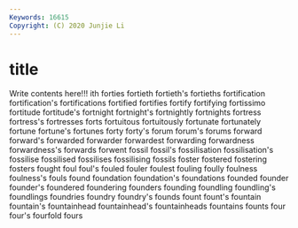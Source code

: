 ```yaml
---
Keywords: 16615
Copyright: (C) 2020 Junjie Li
---
```


# title

Write contents here!!!
ith 
forties 
fortieth 
fortieth's 
fortieths 
fortification 
fortification's 
fortifications
fortified 
fortifies 
fortify 
fortifying 
fortissimo 
fortitude 
fortitude's 
fortnight 
fortnight's 
fortnightly
fortnights 
fortress 
fortress's 
fortresses 
forts 
fortuitous 
fortuitously 
fortunate 
fortunately 
fortune
fortune's 
fortunes 
forty 
forty's 
forum 
forum's 
forums 
forward 
forward's 
forwarded
forwarder 
forwardest 
forwarding 
forwardness 
forwardness's 
forwards 
forwent 
fossil 
fossil's 
fossilisation
fossilisation's 
fossilise 
fossilised 
fossilises 
fossilising 
fossils 
foster 
fostered 
fostering 
fosters
fought 
foul 
foul's 
fouled 
fouler 
foulest 
fouling 
foully 
foulness 
foulness's
fouls 
found 
foundation 
foundation's 
foundations 
founded 
founder 
founder's 
foundered 
foundering
founders 
founding 
foundling 
foundling's 
foundlings 
foundries 
foundry 
foundry's 
founds 
fount
fount's 
fountain 
fountain's 
fountainhead 
fountainhead's 
fountainheads 
fountains 
founts 
four 
four's
fourfold 
fours 
